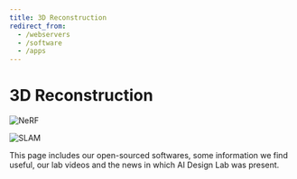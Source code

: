```yaml
---
title: 3D Reconstruction
redirect_from:
  - /webservers
  - /software
  - /apps
---
```


# <i class="fas fa-tools"></i> 3D Reconstruction

![NeRF](/images)

![SLAM](https://example.com/openai-logo.png)

This page includes our open-sourced softwares, some information we find useful, our lab videos and the news in which AI Design Lab was present.  

<!-- section break -->

